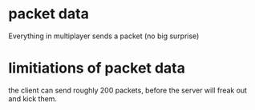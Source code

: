 # packet data

Everything in multiplayer sends a packet (no big surprise)


# limitiations of packet data
the client can send roughly 200 packets, before the server will freak out and kick them.